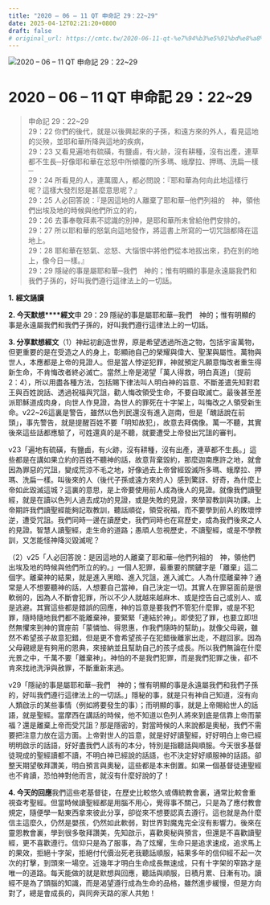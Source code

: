 ```yaml
---
title: "2020 – 06 – 11 QT 申命記 29：22~29"
date: 2025-04-12T02:21:20+0800
draft: false
# original_url: https://cmtc.tw/2020-06-11-qt-%e7%94%b3%e5%91%bd%e8%a8%98-29%ef%bc%9a2229
---
```


![2020 – 06 – 11 QT 申命記 29：22~29](/images/qt.jpg   "2020 – 06 – 11 QT 申命記 29：22~29")

# 2020 – 06 – 11 QT 申命記 29：22~29

> 申命記 29：22~29  
> 29：22 你們的後代，就是以後興起來的子孫，和遠方來的外人，看見這地的災殃，並耶和華所降與這地的疾病，  
> 29：23 又看見遍地有硫磺，有鹽鹵，有火跡，沒有耕種，沒有出產，連草都不生長─好像耶和華在忿怒中所傾覆的所多瑪、蛾摩拉、押瑪、洗扁一樣─  
> 29：24 所看見的人，連萬國人，都必問說：『耶和華為何向此地這樣行呢？這樣大發烈怒是甚麼意思呢？』  
> 29：25 人必回答說：『是因這地的人離棄了耶和華─他們列祖的　神，領他們出埃及地的時候與他們所立的約，  
> 29：26 去事奉敬拜素不認識的別神，是耶和華所未曾給他們安排的。  
> 29：27 所以耶和華的怒氣向這地發作，將這書上所寫的一切咒詛都降在這地上。  
> 29：28 耶和華在怒氣、忿怒、大惱恨中將他們從本地拔出來，扔在別的地上，像今日一樣。』  
> 29：29 隱祕的事是屬耶和華─我們　神的；惟有明顯的事是永遠屬我們和我們子孫的，好叫我們遵行這律法上的一切話。

**1.** **經文誦讀**

**2. 今天默想****經文**申 29：29 隱祕的事是屬耶和華─我們　神的；惟有明顯的事是永遠屬我們和我們子孫的，好叫我們遵行這律法上的一切話。

**3. 分享默想經文**（1）神起初創造世界，原是希望透過所造之物，包括宇宙萬物，但更重要的是在受造之人的身上，彰顯祂自己的榮耀與偉大、聖潔與屬性。萬物與世人，本應都是上帝的見證人。但是當人悖逆犯罪，神就預定凡願意悔改者重生得新生命，不肯悔改者終必滅亡。當然上帝是渴望「萬人得救，明白真道」（提前2：4），所以用盡各種方法，包括賜下律法叫人明白神的旨意、不斷差遣先知對君王與百姓說話、透過祝福與咒詛，勸人悔改領受生命，不要自取滅亡。最後甚至差派耶穌道成肉身，向世人作見證，為世人的罪死在十字架上，叫悔改之人領受新生命。v22~26這裏是警告，雖然以色列民還沒有進入迦南，但是「醜話說在前頭」，事先警告，就是提醒百姓不要「明知故犯」，故意去拜偶像。萬一不聽，其實後來這些話都應驗了，可姓還真的是不聽，就要遭受上帝發出咒詛的審判。

v23「遍地有硫磺，有鹽鹵，有火跡，沒有耕種，沒有出產，連草都不生長。」這些都是在講如果立約的百姓不聽神的話，故意背棄毀約，那麼迦南應許之地，就會因為罪惡的咒詛，變成荒涼不毛之地，好像過去上帝曾經毀滅所多瑪、蛾摩拉、押瑪、洗扁一樣。叫後來的人（後代子孫或遠方來的人）感到驚訝、好奇，為什麼上帝如此毀滅這城？這裏的意思，是上帝要使用前人成為後人的見證。就像我們讀聖經，就是在讀以色列人過去成功的見證，或是失敗的見證，來學習教訓與功課。上帝期許我們讀聖經能夠記取教訓，聽話順從，領受祝福，而不要學到前人的敗壞悖逆，遭受咒詛。我們同時一邊在讀歷史，我們同時也在寫歷史，成為我們後來之人的見證。智慧人讀聖經，走生命的道路；愚頑人忽視歷史，不讀聖經，或是不學教訓，又怎能怪神降災毀滅呢？

（2）v25「人必回答說：是因這地的人離棄了耶和華─他們列祖的　神，領他們出埃及地的時候與他們所立的約。」一個人犯罪，最重要的關鍵字是「離棄」這二個字。離棄神的結果，就是進入黑暗、進入咒詛，進入滅亡。人為什麼離棄神？通常是人不想要聽神的話，人想要自己當神，自己決定一切。其實人在罪惡面前是很軟弱的，因為人不斷會犯罪，所以不少人就越來越麻木、或是控告自己或別人、或是逃避。其實這些都是錯誤的回應，神的旨意是要我們不管犯什麼罪，或是不犯罪，隨時隨地我們都不能離棄神，要緊緊「連結於神」。即使犯了罪，也要立即坦然無懼來到神的寶座前「蒙憐恤、得恩惠，作我們隨時的幫助」。就像父母親，雖然不希望孩子故意犯錯，但是更不會希望孩子在犯錯後離家出走，不趕回家。因為父母親總是有夠用的恩典，來接納並且幫助自己的孩子成長。所以我們無論在什麼光景之中，千萬不要「離棄神」。神怕的不是我們犯罪，而是我們犯罪之後，卻不肯來找祂洗淨與赦罪，不斷重新來過。

v29「隱祕的事是屬耶和華─我們　神的；惟有明顯的事是永遠屬我們和我們子孫的，好叫我們遵行這律法上的一切話。」隱秘的事，就是只有神自己知道，沒有向人類啟示的某些事情（例如將要發生的事）；而明顯的事，就是上帝賜給世人的話語，就是聖經。當摩西在講話的時候，他不知道以色列人將來到底是信靠上帝而蒙福？還是離棄上帝而受咒詛？那是隱密的，對當時候的人來說都是奧秘，我們不需要把注意力放在這方面。上帝對世人的旨意，就是好好讀聖經，好好明白上帝已經明明啟示的話語，好好盡我們人該有的本分，特別是指聽話與順服。今天很多基督徒現成的聖經讀都不讀，不明白神已經說的話語，也不決定好好順服神的話語。卻整天期望敬拜讚美，明白預言與奧秘，這些都是本末倒置。如果一個基督徒連聖經也不肯讀，恐怕神對他而言，就沒有什麼好說的了！

**4. 今天的回應**我們這些老基督徒，在歷史比較悠久或傳統教會裏，通常比較會重視查考聖經。但當時候讀聖經都是用腦不用心，覺得事不關己，只是為了應付教會規定，隨便學一點東西拿來彼此分享，卻從來不想要認真去遵行。這也就是為什麼信主這麼久，仍然是嬰孩，仍然如此軟弱，對世界對魔鬼完全沒有影響力。後來在靈恩教會裏，學到很多敬拜讚美，先知啟示，喜歡奧秘與預言，但還是不喜歡讀聖經，更不喜歡遵行。信仰只是為了服事，為了炫耀，生命只是追求速成，追求馬上的果效，拒絕十字架，拒絕付代價治死老我聽話順服，結果多年的信仰經不起一次次的打擊，到頭來一場空。近幾年才明白生命成長無速成，只有十字架的窄路才是唯一的道路。每天能做的就是默想與回應，聽話與順服，日積月累、日漸有功。讀經不是為了頭腦的知識，而是渴望遵行成為生命的品格，雖然進步緩慢，但是方向對了，總是會成長的，與同奔天路的家人共勉！